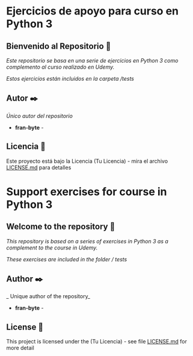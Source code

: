 # Ejercicios de apoyo para curso en Python 3
## Bienvenido al Repositorio 🚀

_Este repositorio se basa en una serie de ejercicios en Python 3
como complemento al curso realizado en Udemy._

_Estos ejercicios están incluidos en la carpeta  /tests_

## Autor ✒️

_Único autor del repositorio_

* **fran-byte** -

## Licencia 📄

Este proyecto está bajo la Licencia (Tu Licencia) - mira el archivo [LICENSE.md](LICENSE.md) para detalles


# Support exercises for course in Python 3
## Welcome to the repository 🚀

_This repository is based on a series of exercises in Python 3
 as a complement to the course in Udemy._

_These exercises are included in the folder / tests_

## Author ✒️

_ Unique author of the repository_

* **fran-byte** -

## License 📄

This project is licensed under the (Tu Licencia) - see file [LICENSE.md](LICENSE.md) for more detail




